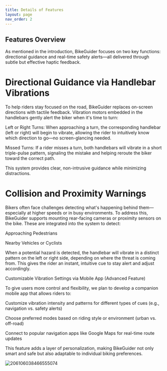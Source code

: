 ```yaml
---
title: Details of Features
layout: page
nav_order: 2
---
```


## Features Overview

As mentioned in the introduction, BikeGuider focuses on two key functions: directional guidance and real-time safety alerts—all delivered through subtle but effective haptic feedback.

# Directional Guidance via Handlebar Vibrations

To help riders stay focused on the road, BikeGuider replaces on-screen directions with tactile feedback. Vibration motors embedded in the handlebars gently alert the biker when it's time to turn:

Left or Right Turns: When approaching a turn, the corresponding handlebar (left or right) will begin to vibrate, allowing the rider to intuitively know which direction to go—no screen-glancing needed.

Missed Turns: If a rider misses a turn, both handlebars will vibrate in a short triple-pulse pattern, signaling the mistake and helping reroute the biker toward the correct path.

This system provides clear, non-intrusive guidance while minimizing distractions.

# Collision and Proximity Warnings

Bikers often face challenges detecting what's happening behind them—especially at higher speeds or in busy environments. To address this, BikeGuider supports mounting rear-facing cameras or proximity sensors on the bike. These are integrated into the system to detect:

  Approaching Pedestrians

  Nearby Vehicles or Cyclists

When a potential hazard is detected, the handlebar will vibrate in a distinct pattern on the left or right side, depending on where the threat is coming from. This gives the rider an instant, intuitive cue to stay alert and adjust accordingly.

  Customizable Vibration Settings via Mobile App (Advanced Feature)


To give users more control and flexibility, we plan to develop a companion mobile app that allows riders to:

  Customize vibration intensity and patterns for different types of cues (e.g., navigation vs. safety alerts)

  Choose preferred modes based on riding style or environment (urban vs. off-road)

  Connect to popular navigation apps like Google Maps for real-time route updates

This feature adds a layer of personalization, making BikeGuider not only smart and safe but also adaptable to individual biking preferences.

![206106038466555074](https://github.com/user-attachments/assets/19bd81dc-4014-4299-8962-a6fd66d1e903)

